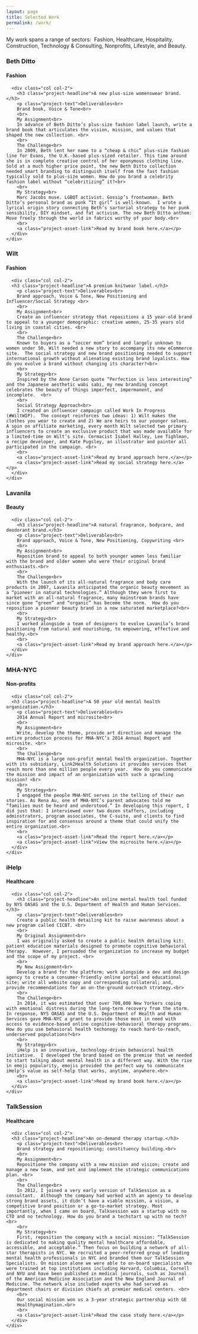 ```yaml
---
layout: page
title: Selected Work
permalink: /work/
---
```


<p class="main-text">My work spans a range of sectors:  Fashion, Healthcare, Hospitality, Construction, Technology & Consulting, Nonprofits, Lifestyle, and Beauty.</p>

<div class="work-section-wrapper">
  <div class="work-section">
    <div class="col-wrapper">
      <div class="col col-1">
        <h3 class="project-title">Beth Ditto</h3>
        <h4 class="project-industry">Fashion</h4>
      </div>

      <div class="col col-2">
        <h3 class="project-headline">A new plus-size womenswear brand.</h3>
        <p class="project-text">Deliverables<br>
        Brand book, Voice & Tone<br>
        <br>
        My Assignment<br>
        In advance of Beth Ditto’s plus-size fashion label launch, write a brand book that articulates the vision, mission, and values that shaped the new collection. <br>
        <br>
        The Challenge<br>
        In 2009, Beth lent her name to a “cheap & chic” plus-size fashion line for Evans, the U.K.-based plus-sized retailer. This time around she is in complete creative control of her eponymous clothing line. Sold at a much higher price point, the new Beth Ditto collection needed smart branding to distinguish itself from the fast fashion typically sold to plus-size women. How do you brand a celebrity fashion label without “celebritizing” it?<br>
        <br>
        My Strategy<br>
        Marc Jacobs muse. LGBQT activist. Gossip’s frontwoman. Beth Ditto’s personal brand as punk “It girl” is well-known.  I wrote a lyrical origin story connecting Beth’s sartorial strategy to her punk sensibility, DIY mindset, and fat activism. The new Beth Ditto anthem: Move freely through the world in fabrics worthy of your body.<br>
        <br>
        <a class="project-asset-link">Read my brand book here.</a></p>
      </div>
    </div>
  </div>

  <div class="work-section">
    <div class="col-wrapper">
      <div class="col col-1">
        <h3 class="project-title">Wilt</h3>
        <h4 class="project-industry">Fashion</h4>
      </div>

      <div class="col col-2">
      <h3 class="project-headline">A premium knitwear label.</h3>
        <p class="project-text">Deliverables<br>
        Brand approach, Voice & Tone, New Positioning and Influencer/Social Strategy <br>
        <br>
        My Assignment<br>
        Create an influencer strategy that repositions a 15 year-old brand to appeal to a younger demographic: creative women, 25-35 years old living in coastal cities. <br>
        <br>
        The Challenge<br>
        Known to buyers as a “soccer mom” brand and largely unknown to women under 50, Wilt needed a new story to accompany its new eCommerce site.  The social strategy and new brand positioning needed to support international growth without alienating existing brand loyalists. How do you evolve a brand without changing its character?<br>
        <br>
        My Strategy<br>
        Inspired by the Anne Carson quote “Perfection is less interesting” and the Japanese aesthetic wabi sabi, my new branding concept celebrates the beauty of things imperfect, impermanent, and incomplete.  <br>
        <br>
        Social Strategy Approach<br>
        I created an influencer campaign called Work In Progress (#WiltWIP).  The concept reinforces two ideas: 1) Wilt makes the clothes you wear to create and 2) We are heirs to our younger selves. A spin on affiliate marketing, every month Wilt selected two primary influencers to create an exclusive product that was made available for a limited-time on Wilt’s site. Cermacist Isabel Halley, Lee Tighlman, a recipe developer, and Kate Pugsley, an illustrator and painter all participated in the campaign. <br>
        <br>
        <a class="project-asset-link">Read my brand approach here.</a></p>
        <a class="project-asset-link">Read my social strategy here.</a></p>
      </div>
    </div>
  </div>

  <div class="work-section">
    <div class="col-wrapper">
      <div class="col col-1">
        <h3 class="project-title">Lavanila</h3>
        <h4 class="project-industry">Beauty</h4>
      </div>

      <div class="col col-2">
        <h3 class="project-headline">A natural fragrance, bodycare, and deodorant brand.</h3>
        <p class="project-text">Deliverables<br>
        Brand approach, Voice & Tone, New Positioning, Copywriting <br>
        <br>
        My Assignment<br>
        Reposition brand to appeal to both younger women less familiar with the brand and older women who were their original brand enthusiasts.<br>
        <br>
        The Challenge<br>
        With the launch of its all-natural fragrance and body care products in 2007, Lavanila anticipated the organic beauty movement as a “pioneer in natural technologies.” Although they were first to market with an all-natural fragrance, many mainstream brands have since gone “green” and “organic” has become the norm.  How do you reposition a pioneer beauty brand in a now saturated marketplace?<br>
        <br>
        My Strategy<br>
        I worked alongside a team of designers to evolve Lavanila’s brand positioning from natural and nourishing, to empowering, effective and healthy.<br>
        <br>
        <a class="project-asset-link">Read my brand approach here.</a></p>
      </div>
    </div>
  </div>

  <div class="work-section">
    <div class="col-wrapper">
      <div class="col col-1">
        <h3 class="project-title">MHA-NYC</h3>
        <h4 class="project-industry">Non-profits</h4>
      </div>

      <div class="col col-2">
      <h3 class="project-headline">A 50 year old mental health organization.</h3>
        <p class="project-text">Deliverables<br>
        2014 Annual Report and microsite<br>
        <br>
        My Assignment<br>
        Write, develop the theme, provide art direction and manage the entire production process for MHA-NYC’s 2014 Annual Report and microsite. <br>
        <br>
        The Challenge<br>
        MHA-NYC is a large non-profit mental health organization. Together with its subsidiary, Link2Health Solutions it provides services that reach more than one million people every year.  How do you communicate the mission and impact of an organization with such a sprawling mission? <br>
        <br>
        My Strategy<br>
        I engaged the people MHA-NYC serves in the telling of their own stories. As Rena Au, one of MHA-NYC’s parent advocates told me “families must be heard and understood.” In developing this report, I did just that: I interviewed over two dozen staffers, including adminstrators, program associates, the C-suite, and clients to find inspiration for and consensus around a theme that could unify the entire organization.<br>
        <br>
        <a class="project-asset-link">Read the report here.</a></p>
        <a class="project-asset-link">View the microsite here.</a></p>
      </div>
    </div>
  </div>

  <div class="work-section">
    <div class="col-wrapper">
      <div class="col col-1">
        <h3 class="project-title">iHelp</h3>
        <h4 class="project-industry">Healthcare</h4>
      </div>

      <div class="col col-2">
        <h3 class="project-headline">An online mental health tool funded by NYS OASAS and the U.S. Department of Health and Human Services.</h3>
        <p class="project-text">Deliverables<br>
        Create a public health detailing kit to raise awareness about a new program called CICBT. <br>
        <br>
        My Original Assignment<br>
        I was originally asked to create a public health detailing kit: patient education materials designed to promote cognitive behavioral therapy.  However, I persuaded the organization to increase my budget and the scope of my project. <br>
        <br>
        My New Assignment<br>
        Develop a brand for the platform; work alongside a dev and design agency to create a consumer-friendly online portal and educational site; write all website copy and corresponding collateral; and, provide recommendations for an on-the-ground outreach strategy.<br>
        <br>
        The Challenge<br>
        In 2014, it was estimated that over 700,000 New Yorkers coping with emotional distress during the long-term recovery from the storm. In response, NYS OASAS and the U.S. Department of Health and Human Services gave MHA-NYC a grant to provide those most in need with access to evidence-based online cognitive-behavioral therapy programs. How do you use behavioral health techonogy to reach hard-to-reach, underserved populations?<br>
        <br>
        My Strategy<br>
        iHelp is an innovative, technology-driven behavioral health initiative.  I developed the brand based on the premise that we needed to start talking about mental health in a different way. With the rise in emoji popularity, emojis provided the perfect way to communicate iHelp’s value as self-help that works, anytime, anywhere.<br>
        <br>
        <a class="project-asset-link">Read my brand book here.</a></p>
      </div>
    </div>
  </div>

  <div class="work-section">
    <div class="col-wrapper">
      <div class="col col-1">
        <h3 class="project-title">TalkSession</h3>
        <h4 class="project-industry">Healthcare</h4>
      </div>

      <div class="col col-2">
      <h3 class="project-headline">An on-demand therapy startup.</h3>
        <p class="project-text">Deliverables<br>
        Brand strategy and repositioning; constituency building.<br>
        <br>
        My Assignment<br>
        Repositione the company with a new mission and vision; create and manage a new team, and set and implement the strategic communications plan. <br>
        <br>
        The Challenge<br>
        In 2012, I joined a very early version of TalkSession as a consultant.  Although the company had worked with an agency to develop strong brand assets, it didn’t have a viable mission, a vision, a competitive brand position or a go-to-market strategy. Most importantly, when I came on board, Talksession was a startup with no CTO and no technology. How do you brand a techstart up with no tech?<br>
        <br>
        My Strategy<br>
        First, reposition the company with a social mission: “TalkSession is dedicated to making quality mental healthcare affordable, accessible, and acceptable.” Then focus on building a network of all-star therapists in NYC. We recruited a peer-referred group of leading mental health professionals in NYC and branded them our TalkSession Specialists. On mission alone we were able to on-board specialists who were trained at top institutions including Harvard, Columbia, Cornell and NYU and have been published in medical journals, such as Journal of the American Medicine Association and the New England Journal of Medicine. The network also included experts who had served as department chairs or division chiefs at premier medical centers. <br>
        <br>
        Our social mission won us a 3-year strategic partnership with GE
        Healthymagination.<br>
        <br>
        <a class="project-asset-link">Read the case study here.</a></p>
      </div>
    </div>
  </div>

</div>

